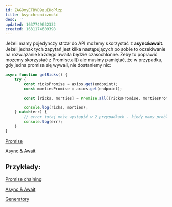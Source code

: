 ```yaml
---
id: ZAG9myETBVD9zuEHoPlzp
title: Asynchroniczność
desc: ''
updated: 1637749632332
created: 1631174609398
---
```


Jeżeli mamy pojedynczy strzał do API możemy skorzystać z **async&await**. Jeżeli jednak tych zapytań jest kilka następujących po sobie to oczekiwanie na rozwiązanie każdego awaita będzie czasochłonne. Żeby to poprawić możemy skorzystać z Promise.all() ale musimy pamiętać, że w przypadku, gdy jedna promisa się wywali, nie dostaniemy nic:

```javascript
async function getRicks() {
	try {
		const ricksPromise = axios.get(endpoint);
		const mortiesPromise = axios.get(endpoint);

		const [ricks, morties] = Promise.all([ricksPromise, mortiesPromise]);

		console.log(ricks, morties);
	} catch(err) {
		// error tutaj może wystąpić w 2 przypadkach - kiedy mamy problem z siecią i kiedy w naszej promisie nie został obsłużony reject
		console.log(err);
	}
}
```

[Promise](resources.programming.javascript.asynchronicznosc.promise.md)

[Async & Await](resources.programming.javascript.asynchronicznosc.async&await.md)

## Przykłady:

[Promise chaining](https://codesandbox.io/s/asynchronus-js-promise-chaining-6zwsu?file=/src/index.js)

[Async & Await](https://codesandbox.io/s/asynchronus-js-async-await-gim05?file=/src/index.js)

[Generatory](https://codesandbox.io/s/asynchronus-js-generator-b684p?file=/src/index.js)

